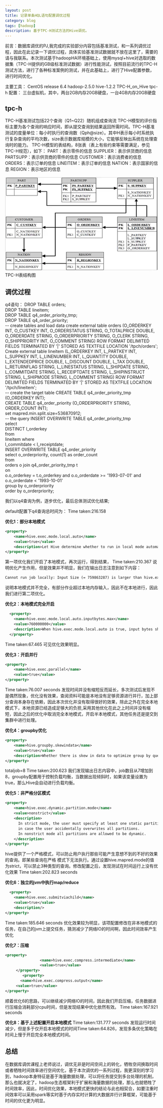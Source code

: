 ```yaml
---
layout: post
title: 记录单条HQL语句配置调优过程
category: blog
tags: [hadoop]
description: 基于TPC-H测试方法的Hive调优。
---
```


前言：数据库调优的PJ,我完成的实验部分内容包括基准测试，和一系列调优过程，因此在此记录一下调优过程，具体实验基准测试数据就不放在这里了，需要的请与我联系。本次测试基于hadoopHA环境基础上，使用mysql+hive对选取的数据集（TPC-H提供的GB级标准测试数据）进行性能测试，按照目前流行的TPC-H测试方法，进行了各种标准案例的测试，并在此基础上，进行了Hive配置参数，进行时间优化。
   
主要工具：
CentOS release 6.4
hadoop-2.5.0
hive-1.2.2
TPC-H_on_Hive
tpc-h
配置：
三台虚拟机，其中，两台2GB内存20GB硬盘，一台4GB内存20GB硬盘
   
## tpc-h
TPC-H基准测试包括22个查询（Q1~Q22）随机组成查询流
TPC-H模型的评价指标主要为各个查询的响应时间，即从提交查询到结果返回所需时间。TPC-H基准测试的度量单位：每小时执行的查询数（Qph@size）。其中H表示每小时系统执行复杂查询的平均次数，size表示数据库规模的大小，它能够反映出系统在处理查询时的能力。
TPC-H模型的表结构，8张表（表上有些约束等需要满足，参见TPC-H规范），如下：
PART：表示零件的信息
SUPPLIER：表示供货商的信息
PARTSUPP：表示供货商的零件的信息
CUSTOMER：表示消费者的信息
ORDERS：表示订单的信息
LINEITEM：表示订单的信息
NATION：表示国家的信息
REGION：表示地区的信息

![](https://github.com/Yangtiancoder/Yangtiancoder.github.io/blob/master/assets/images/hiveim-1.png?raw=true)
TPC-H表结构图

## 调优过程

q4语句：
DROP TABLE orders;  
DROP TABLE lineitem;  
DROP TABLE q4_order_priority_tmp;  
DROP TABLE q4_order_priority;  
-- create tables and load data
create external table orders (O_ORDERKEY INT, O_CUSTKEY INT, O_ORDERSTATUS STRING, O_TOTALPRICE DOUBLE, O_ORDERDATE STRING, O_ORDERPRIORITY STRING, O_CLERK STRING, O_SHIPPRIORITY INT, O_COMMENT STRING) ROW FORMAT DELIMITED FIELDS TERMINATED BY '|' STORED AS TEXTFILE LOCATION '/tpch/orders';  
Create external table lineitem (L_ORDERKEY INT, L_PARTKEY INT, L_SUPPKEY INT, L_LINENUMBER INT, L_QUANTITY DOUBLE, L_EXTENDEDPRICE DOUBLE, L_DISCOUNT DOUBLE, L_TAX DOUBLE, L_RETURNFLAG STRING, L_LINESTATUS STRING, L_SHIPDATE STRING, L_COMMITDATE STRING, L_RECEIPTDATE STRING, L_SHIPINSTRUCT STRING, L_SHIPMODE STRING, L_COMMENT STRING) ROW FORMAT DELIMITED FIELDS TERMINATED BY '|' STORED AS TEXTFILE LOCATION '/tpch/lineitem';  
-- create the target table
CREATE TABLE q4_order_priority_tmp (O_ORDERKEY INT);  
CREATE TABLE q4_order_priority (O_ORDERPRIORITY STRING, ORDER_COUNT INT);  
set mapred.min.split.size=536870912;  
-- the query
INSERT OVERWRITE TABLE q4_order_priority_tmp   
select   
  DISTINCT l_orderkey   
from   
  lineitem 
where   
  l_commitdate < l_receiptdate;  
INSERT OVERWRITE TABLE q4_order_priority   
select o_orderpriority, count(1) as order_count   
from   
  orders o join q4_order_priority_tmp t   
  on   
o.o_orderkey = t.o_orderkey and o.o_orderdate >= '1993-07-01' and o.o_orderdate < '1993-10-01'   
group by o_orderpriority   
order by o_orderpriority;  

我们以q4查询为例，逐步优化，最后总体测试优化结果;

default配置下q4查询总时间为：
Time taken:216.158

**优化1：部分本地模式**
```xml
<property>
    <name>hive.exec.mode.local.auto</name>
    <value>true</value>
    <description>Let Hive determine whether to run in local mode automatically</description>
</property>
```
第一项优化我们开启了本地模式，再次运行，得到结果，
Time taken:210.367
说明优化产生作用，但是效果并不明显，我们在输出日志注意到如下内容：
```xml
Cannot run job locally: Input Size (= 759863287) is larger than hive.exec.mode.local.auto.inputbytes.max (= 134217728)
```
说明本地模式并不完全，有部分作业超过本地内存输入，因此不在本地进行，因此我们进行第二项优化。

**优化2：本地模式完全开启**
```xml
  <property>
    <name>hive.exec.mode.local.auto.inputbytes.max</name>
    <value>760000000</value>
    <description>When hive.exec.mode.local.auto is true, input bytes should less than this for local mode.</description>
  </property>
```
Time taken:67.465
可见优化效果明显。

**优化3：开启并行**
```xml
<property>
    <name>hive.exec.parallel</name>
    <value>true</value>
</property>
```
Time taken:76.007 seconds
发现时间并没有缩短反而延长，多次测试后发现不是偶然现象，优化没有效果，查阅资料可能是本地没有足够资源进行并行，加上部分查询本身存在依赖，因此本次优化并没有取得很好的效果，除此之外在完全本地模式下，本地资源已经造成足够大的负担,采用其他优化在此之上时间并没有缩短，因此之后的优化中取消完全本地模式，开启半本地模式，其他任务还是提交到集群中进行处理。

**优化4：groupby优化**
```xml
<property>
    <name>hive.groupby.skewindata</name>
    <value>true</value>
    <description>Whether there is skew in data to optimize group by queries</description>
</property>
```
totaljob=8
Time taken:200.623
我们发现输出日志内容中，job数目从7增加到8，groupby配置用于控制负载均衡，当数据出现倾斜时，如果该变量设置为true，那么Hive会自动进行负载均衡。

**优化5：非严格分区模式**
```xml
<property>
    <name>hive.exec.dynamic.partition.mode</name>
    <value>nonstrict</value>
    <description>
      In strict mode, the user must specify at least one static partition
      in case the user accidentally overwrites all partitions.
      In nonstrict mode all partitions are allowed to be dynamic.
    </description>
</property>
```
hive提供了一个严格模式，可以防止用户执行那些可能产生意想不到的不好的效果的查询。即某些查询在严格
模式下无法执行。通过设置hive.mapred.mode的值为strict，可以禁止3种类型的查询。修改配置之后，发现测试在时间运行上没有优化效果
Time taken:202.823 seconds

**优化6：独立的jvm中执行map/reduce**
```xml
  <property>
    <name>hive.exec.submitviachild</name>
    <value>true</value>
    <description/>
</property>
```
Time taken:185.646 seconds
优化效果较为明显，该项配置修改在非本地模式的任务，在自己的jvm上提交任务，猜测减少了网络IO的时间啊，因此时间效率产生优化

**优化7：压缩**
```xml
<property>
                <name>hive.exec.compress.intermediate</name>
                <value>true</value>
     </property>
        <property>
       <name>hive.exec.compress.output</name>
     <value>true</value>
</property>
```
顺着优化6的思路，可以继续减少网络IO的时间，因此我们开启压缩，任务数据进行压缩会消耗部分cpu时间，但是发现结果中优化依然有效。
Time taken:167.921 seconds

**优化8：基于上述配置开启本地模式**
Time taken:131.777 seconds
发现运行时间减少，但是多于仅开启本地模式的时间Time taken:64.826，发现多条优化策略在时间上慢于开启完全本地模式时间。

## 总结

在数据库调优课程上老师说过，调优无非是时间空间上的转化，牺牲空间换取时间或者牺牲时间效率进行空间优化，基于本次调优的一系列过程，我更深刻的学习到，hadoop本身特征是基于海量数据处理，可以将任务提交到多台处理的机制，那么也就决定了，hadoop生态框架利于扩展和海量数据的处理，那么也就牺牲了时间效率，因此，时间优化效果，本地模式更快的结论与此也相契合，如要注重时间效率可以采用spark等实时基于内存实时计算的大数据并行计算框架，可能基于时间的优化更为明显。
